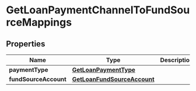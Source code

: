 

# GetLoanPaymentChannelToFundSourceMappings

## Properties

Name | Type | Description | Notes
------------ | ------------- | ------------- | -------------
**paymentType** | [**GetLoanPaymentType**](GetLoanPaymentType.md) |  |  [optional]
**fundSourceAccount** | [**GetLoanFundSourceAccount**](GetLoanFundSourceAccount.md) |  |  [optional]



